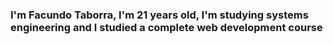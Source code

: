 ### I'm Facundo Taborra, I'm 21 years old, I'm studying systems engineering and I studied a complete web development course
<!--
**FacuTaborra/FacuTaborra** is a ✨ _special_ ✨ repository because its `README.md` (this file) appears on your GitHub profile.

Here are some ideas to get you started:

- 🔭 I do not work becouse i'm dedicating my full time to study
- 🌱 I’m currently learning about full stack web development.
- 👯 I’m looking to collaborate on ...
- 🤔 I’m looking for help with ...
- 💬 Ask me about ...
- 📫 How to reach me: taborrafacundo@gmail.com  
- 😄 Pronouns: Facu
- ⚡ Fun fact: 
-->
